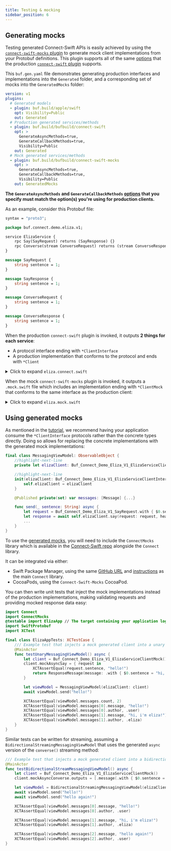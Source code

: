 ```yaml
---
title: Testing & mocking
sidebar_position: 6
---
```


## Generating mocks

Testing generated Connect-Swift APIs is easily achieved
by using the [`connect-swift-mocks` plugin][connect-swift-mocks-plugin]
to generate mock client implementations from your Protobuf
definitions. This plugin supports all of the same
[options](./generating-code.md#generation-options) that the
production [`connect-swift` plugin][connect-swift-plugin] supports.

This `buf.gen.yaml` file demonstrates generating production
interfaces and implementations into the `Generated` folder, and a corresponding
set of mocks into the `GeneratedMocks` folder:

```yaml
version: v1
plugins:
  # Generated models
  - plugin: buf.build/apple/swift
    opt: Visibility=Public
    out: Generated
  # Production generated services/methods
  - plugin: buf.build/bufbuild/connect-swift
    opt: >
      GenerateAsyncMethods=true,
      GenerateCallbackMethods=true,
      Visibility=Public
    out: Generated
  # Mock generated services/methods
  - plugin: buf.build/bufbuild/connect-swift-mocks
    opt: >
      GenerateAsyncMethods=true,
      GenerateCallbackMethods=true,
      Visibility=Public
    out: GeneratedMocks
```

**The `GenerateAsyncMethods` and
`GenerateCallbackMethods` [options](./generating-code.md#generation-options)
that you specify must match the option(s) you're using for production
clients.**

As an example, consider this Protobuf file:

```protobuf
syntax = "proto3";

package buf.connect.demo.eliza.v1;

service ElizaService {
    rpc Say(SayRequest) returns (SayResponse) {}
    rpc Converse(stream ConverseRequest) returns (stream ConverseResponse) {}
}

message SayRequest {
    string sentence = 1;
}

message SayResponse {
    string sentence = 1;
}

message ConverseRequest {
    string sentence = 1;
}

message ConverseResponse {
    string sentence = 1;
}
```

When the production `connect-swift` plugin is invoked, it outputs
**2 things for each service**:

- A protocol interface ending with `*ClientInterface`
- A production implementation that conforms to the protocol and ends with `*Client`

<details><summary>Click to expand <code>eliza.connect.swift</code></summary>

```swift
import Connect
import Foundation
import SwiftProtobuf

public protocol Buf_Connect_Demo_Eliza_V1_ElizaServiceClientInterface {
    @discardableResult
    func `say`(request: Buf_Connect_Demo_Eliza_V1_SayRequest, headers: Headers, completion: @escaping (ResponseMessage<Buf_Connect_Demo_Eliza_V1_SayResponse>) -> Void) -> Cancelable

    func `say`(request: Buf_Connect_Demo_Eliza_V1_SayRequest, headers: Headers) async -> ResponseMessage<Buf_Connect_Demo_Eliza_V1_SayResponse>

    func `converse`(headers: Headers, onResult: @escaping (StreamResult<Buf_Connect_Demo_Eliza_V1_ConverseResponse>) -> Void) -> any BidirectionalStreamInterface<Buf_Connect_Demo_Eliza_V1_ConverseRequest>

    func `converse`(headers: Headers) -> any BidirectionalAsyncStreamInterface<Buf_Connect_Demo_Eliza_V1_ConverseRequest, Buf_Connect_Demo_Eliza_V1_ConverseResponse>
}

/// Concrete implementation of `Buf_Connect_Demo_Eliza_V1_ElizaServiceClientInterface`.
public final class Buf_Connect_Demo_Eliza_V1_ElizaServiceClient: Buf_Connect_Demo_Eliza_V1_ElizaServiceClientInterface {
    private let client: ProtocolClientInterface

    public init(client: ProtocolClientInterface) {
        self.client = client
    }

    @discardableResult
    public func `say`(request: Buf_Connect_Demo_Eliza_V1_SayRequest, headers: Headers = [:], completion: @escaping (ResponseMessage<Buf_Connect_Demo_Eliza_V1_SayResponse>) -> Void) -> Cancelable {
        return self.client.unary(path: "buf.demo.eliza.v1.ElizaService/Say", request: request, headers: headers, completion: completion)
    }

    public func `say`(request: Buf_Connect_Demo_Eliza_V1_SayRequest, headers: Headers = [:]) async -> ResponseMessage<Buf_Connect_Demo_Eliza_V1_SayResponse> {
        return await self.client.unary(path: "buf.demo.eliza.v1.ElizaService/Say", request: request, headers: headers)
    }

    public func `converse`(headers: Headers = [:], onResult: @escaping (StreamResult<Buf_Connect_Demo_Eliza_V1_ConverseResponse>) -> Void) -> any BidirectionalStreamInterface<Buf_Connect_Demo_Eliza_V1_ConverseRequest> {
        return self.client.bidirectionalStream(path: "buf.demo.eliza.v1.ElizaService/Converse", headers: headers, onResult: onResult)
    }

    public func `converse`(headers: Headers = [:]) -> any BidirectionalAsyncStreamInterface<Buf_Connect_Demo_Eliza_V1_ConverseRequest, Buf_Connect_Demo_Eliza_V1_ConverseResponse> {
        return self.client.bidirectionalStream(path: "buf.demo.eliza.v1.ElizaService/Converse", headers: headers)
    }
}
```

</details>

When the mock `connect-swift-mocks` plugin is invoked, it outputs a
`.mock.swift` file which includes an implementation ending with `*ClientMock`
that conforms to the same interface as the production client:

<details><summary>Click to expand <code>eliza.mock.swift</code></summary>

```swift
import Combine
import Connect
import ConnectMocks
import Foundation
import SwiftProtobuf

/// Mock implementation of `Buf_Connect_Demo_Eliza_V1_ElizaServiceClientInterface`.
///
/// Production implementations can be substituted with instances of this
/// class, allowing for mocking RPC calls. Behavior can be customized
/// either through the properties on this class or by
/// subclassing the class and overriding its methods.
open class Buf_Connect_Demo_Eliza_V1_ElizaServiceClientMock: Buf_Connect_Demo_Eliza_V1_ElizaServiceClientInterface {
    private var cancellables = [Combine.AnyCancellable]()

    /// Mocked for calls to `say()`.
    public var mockSay = { (_: Buf_Connect_Demo_Eliza_V1_SayRequest) -> ResponseMessage<Buf_Connect_Demo_Eliza_V1_SayResponse> in .init(result: .success(.init())) }
    /// Mocked for async calls to `say()`.
    public var mockAsyncSay = { (_: Buf_Connect_Demo_Eliza_V1_SayRequest) -> ResponseMessage<Buf_Connect_Demo_Eliza_V1_SayResponse> in .init(result: .success(.init())) }
    /// Mocked for calls to `converse()`.
    public var mockConverse = MockBidirectionalStream<Buf_Connect_Demo_Eliza_V1_ConverseRequest, Buf_Connect_Demo_Eliza_V1_ConverseResponse>()
    /// Mocked for async calls to `converse()`.
    public var mockAsyncConverse = MockBidirectionalAsyncStream<Buf_Connect_Demo_Eliza_V1_ConverseRequest, Buf_Connect_Demo_Eliza_V1_ConverseResponse>()

    public init() {}

    @discardableResult
    open func `say`(request: Buf_Connect_Demo_Eliza_V1_SayRequest, headers: Headers = [:], completion: @escaping (ResponseMessage<Buf_Connect_Demo_Eliza_V1_SayResponse>) -> Void) -> Cancelable {
        completion(self.mockSay(request))
        return Cancelable {}
    }

    open func `say`(request: Buf_Connect_Demo_Eliza_V1_SayRequest, headers: Headers = [:]) async -> ResponseMessage<Buf_Connect_Demo_Eliza_V1_SayResponse> {
        return self.mockAsyncSay(request)
    }

    open func `converse`(headers: Headers = [:], onResult: @escaping (StreamResult<Buf_Connect_Demo_Eliza_V1_ConverseResponse>) -> Void) -> any BidirectionalStreamInterface<Buf_Connect_Demo_Eliza_V1_ConverseRequest> {
        self.mockConverse.$inputs.first { !$0.isEmpty }.sink { _ in self.mockConverse.outputs.forEach(onResult) }.store(in: &self.cancellables)
        return self.mockConverse
    }

    open func `converse`(headers: Headers = [:]) -> any BidirectionalAsyncStreamInterface<Buf_Connect_Demo_Eliza_V1_ConverseRequest, Buf_Connect_Demo_Eliza_V1_ConverseResponse> {
        return self.mockAsyncConverse
    }
}
```

</details>

## Using generated mocks

As mentioned in the [tutorial](getting-started.md), we recommend
having your application consume the `*ClientInterface` protocols rather than
the concrete types directly. Doing so allows for replacing the concrete
implementations with the generated mock implementations:

```swift
final class MessagingViewModel: ObservableObject {
    //highlight-next-line
    private let elizaClient: Buf_Connect_Demo_Eliza_V1_ElizaServiceClientInterface

    //highlight-next-line
    init(elizaClient: Buf_Connect_Demo_Eliza_V1_ElizaServiceClientInterface) {
        self.elizaClient = elizaClient
    }

    @Published private(set) var messages: [Message] {...}

    func send(_ sentence: String) async {
        let request = Buf_Connect_Demo_Eliza_V1_SayRequest.with { $0.sentence = sentence }
        let response = await self.elizaClient.say(request: request, headers: [:])
        ...
    }
}
```

To use the [generated mocks](#generating-mocks), you will need to include the
`ConnectMocks` library which is available in the
[Connect-Swift repo][connect-swift] alongside the `Connect` library.

It can be integrated via either:

- Swift Package Manager, using the same [GitHub URL][connect-swift]
  and [instructions](./getting-started#add-the-connect-swift-package) as the
  main `Connect` library.
- CocoaPods, using the `Connect-Swift-Mocks` CocoaPod.

You can then write unit tests that inject the mock implementations instead of
the production implementations, making validating requests and providing mocked
response data easy:

```swift
import Connect
import ConnectMocks
@testable import ElizaApp // The target containing your application logic
import SwiftProtobuf
import XCTest

final class ElizaAppTests: XCTestCase {
    /// Example test that injects a mock generated client into a unary view model.
    @MainActor
    func testUnaryMessagingViewModel() async {
        let client = Buf_Connect_Demo_Eliza_V1_ElizaServiceClientMock()
        client.mockAsyncSay = { request in
            XCTAssertEqual(request.sentence, "hello!")
            return ResponseMessage(message: .with { $0.sentence = "hi, i'm eliza!" })
        }

        let viewModel = MessagingViewModel(elizaClient: client)
        await viewModel.send("hello!")

        XCTAssertEqual(viewModel.messages.count, 2)
        XCTAssertEqual(viewModel.messages[0].message, "hello!")
        XCTAssertEqual(viewModel.messages[0].author, .user)
        XCTAssertEqual(viewModel.messages[1].message, "hi, i'm eliza!")
        XCTAssertEqual(viewModel.messages[1].author, .eliza)
    }
}
```

Similar tests can be written for streaming, assuming a
`BidirectionalStreamingMessagingViewModel` that uses the generated `async`
version of the `converse()` streaming method:

```swift
/// Example test that injects a mock generated client into a bidirectional stream view model.
@MainActor
func testBidirectionalStreamMessagingViewModel() async {
    let client = Buf_Connect_Demo_Eliza_V1_ElizaServiceClientMock()
    client.mockAsyncConverse.outputs = [.message(.with { $0.sentence = "hi, i'm eliza!" })]

    let viewModel = BidirectionalStreamingMessagingViewModel(elizaClient: client)
    await viewModel.send("hello!")
    await viewModel.send("hello again!")

    XCTAssertEqual(viewModel.messages[0].message, "hello!")
    XCTAssertEqual(viewModel.messages[0].author, .user)

    XCTAssertEqual(viewModel.messages[1].message, "hi, i'm eliza!")
    XCTAssertEqual(viewModel.messages[1].author, .eliza)

    XCTAssertEqual(viewModel.messages[2].message, "hello again!")
    XCTAssertEqual(viewModel.messages[2].author, .user)
}
```

[connect-swift]: https://github.com/bufbuild/connect-swift
[connect-swift-plugin]: https://buf.build/bufbuild/connect-swift
[connect-swift-mocks-plugin]: https://buf.build/bufbuild/connect-swift-mocks
